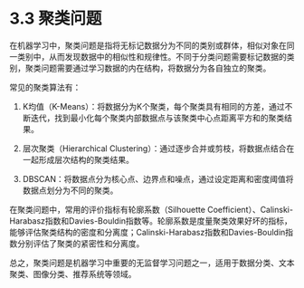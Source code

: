 # 3.3 聚类问题

在机器学习中，聚类问题是指将无标记数据分为不同的类别或群体，相似对象在同一类别中，从而发现数据中的相似性和规律性。不同于分类问题需要标记数据的类别，聚类问题需要通过学习数据的内在结构，将数据分为各自独立的聚类。

常见的聚类算法有：

1. K均值（K-Means）：将数据分为K个聚类，每个聚类具有相同的方差，通过不断迭代，找到最小化每个聚类内部数据点与该聚类中心点距离平方和的聚类结果。

2. 层次聚类（Hierarchical Clustering）：通过逐步合并或剪枝，将数据点结合在一起形成层次结构的聚类结果。

3. DBSCAN：将数据点分为核心点、边界点和噪点，通过设定距离和密度阈值将数据点划分为不同的聚类。

在聚类问题中，常用的评价指标有轮廓系数（Silhouette Coefficient）、Calinski-Harabasz指数和Davies-Bouldin指数等。轮廓系数是度量聚类效果好坏的指标，能够评估聚类结构的密度和分离度；Calinski-Harabasz指数和Davies-Bouldin指数分别评估了聚类的紧密性和分离度。

总之，聚类问题是机器学习中重要的无监督学习问题之一，适用于数据分类、文本聚类、图像分类、推荐系统等领域。